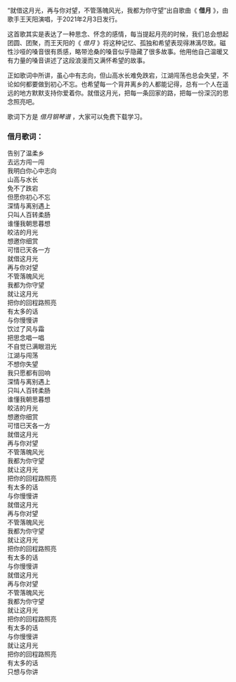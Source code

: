 

“就借这月光，再与你对望，不管落魄风光，我都为你守望”出自歌曲《 **借月** 》，由歌手王天阳演唱，于2021年2月3日发行。

这首歌其实是表达了一种思念、怀念的感情，每当提起月亮的时候，我们总会想起团圆、团聚，而王天阳的《 _借月_
》将这种记忆、孤独和希望表现得淋漓尽致。磁性沙哑的嗓音很有质感，略带沧桑的嗓音似乎隐藏了很多故事。他用他自己温暖又有力量的嗓音讲述了这段浪漫而又满怀希望的故事。

正如歌词中所讲，虽心中有志向，但山高水长难免跌宕，江湖闯荡也总会失望，不论如何都要做到初心不忘。也希望每一个背井离乡的人都能记得，总有一个人在遥远的地方默默支持你爱着你。就借这月光，把每一条回家的路，把每一份深沉的思念照亮吧。

歌词下方是 _借月钢琴谱_ ，大家可以免费下载学习。

### 借月歌词：

告别了温柔乡  
去远方闯一闯  
我明白你心中志向  
山高与水长  
免不了跌宕  
但愿你初心不忘  
深情与离别遇上  
只叫人百转柔肠  
谁懂我朝思暮想  
皎洁的月光  
想邀你细赏  
可惜已天各一方  
就借这月光  
再与你对望  
不管落魄风光  
我都为你守望  
就让这月光  
把你的回程路照亮  
有太多的话  
与你慢慢讲  
饮过了风与霜  
把思念唱一唱  
不自觉已满眼泪光  
江湖与闯荡  
不想你失望  
我只愿都有回响  
深情与离别遇上  
只叫人百转柔肠  
谁懂我朝思暮想  
皎洁的月光  
想邀你细赏  
可惜已天各一方  
就借这月光  
再与你对望  
不管落魄风光  
我都为你守望  
就让这月光  
把你的回程路照亮  
有太多的话  
与你慢慢讲  
就借这月光  
再与你对望  
不管落魄风光  
我都为你守望  
就让这月光  
把你的回程路照亮  
有太多的话  
与你慢慢讲  
就借这月光  
再与你对望  
不管落魄风光  
我都为你守望  
就让这月光  
把你的回程路照亮  
有太多的话  
与你慢慢讲  
就让这月光  
把你的回程路照亮  
有太多的话  
只想与你讲


